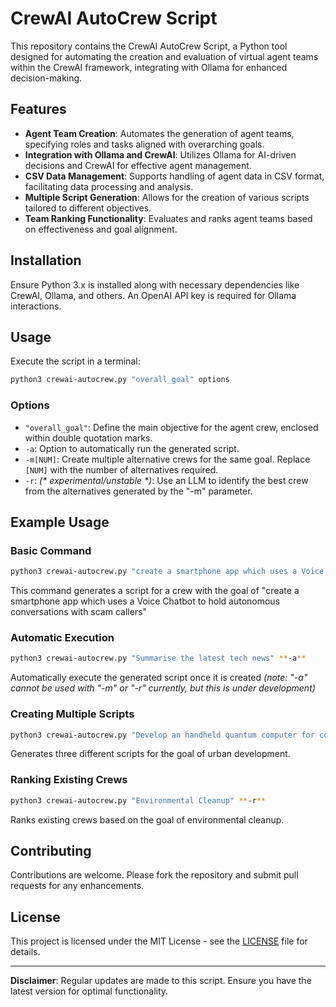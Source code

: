 # CrewAI AutoCrew Script

This repository contains the CrewAI AutoCrew Script, a Python tool designed for automating the creation and evaluation of virtual agent teams within the CrewAI framework, integrating with Ollama for enhanced decision-making.

## Features

- **Agent Team Creation**: Automates the generation of agent teams, specifying roles and tasks aligned with overarching goals.
- **Integration with Ollama and CrewAI**: Utilizes Ollama for AI-driven decisions and CrewAI for effective agent management.
- **CSV Data Management**: Supports handling of agent data in CSV format, facilitating data processing and analysis.
- **Multiple Script Generation**: Allows for the creation of various scripts tailored to different objectives.
- **Team Ranking Functionality**: Evaluates and ranks agent teams based on effectiveness and goal alignment.

## Installation

Ensure Python 3.x is installed along with necessary dependencies like CrewAI, Ollama, and others. An OpenAI API key is required for Ollama interactions.

## Usage

Execute the script in a terminal:

```bash
python3 crewai-autocrew.py "overall_goal" options
```

### Options

- `"overall_goal"`: Define the main objective for the agent crew, enclosed within double quotation marks.
- `-a`: Option to automatically run the generated script.
- `-m[NUM]`: Create multiple alternative crews for the same goal. Replace `[NUM]` with the number of alternatives required.
- `-r`: _(* experimental/unstable *)_: Use an LLM to identify the best crew from the alternatives generated by the "-m" parameter.

## Example Usage

### Basic Command

```bash
python3 crewai-autocrew.py "create a smartphone app which uses a Voice Chatbot to hold autonomous conversations with scam callers"
```

This command generates a script for a crew with the goal of "create a smartphone app which uses a Voice Chatbot to hold autonomous conversations with scam callers"

### Automatic Execution

```bash
python3 crewai-autocrew.py "Summarise the latest tech news" **-a**
```

Automatically execute the generated script once it is created
_(note: "-a" cannot be used with "-m" or "-r" currently, but this is under development)_

### Creating Multiple Scripts

```bash
python3 crewai-autocrew.py "Develop an handheld quantum computer for consumers" **-m3**
```

Generates three different scripts for the goal of urban development.

### Ranking Existing Crews

```bash
python3 crewai-autocrew.py "Environmental Cleanup" **-r**
```

Ranks existing crews based on the goal of environmental cleanup.

## Contributing

Contributions are welcome. Please fork the repository and submit pull requests for any enhancements.

## License

This project is licensed under the MIT License - see the [LICENSE](LICENSE) file for details.

---

**Disclaimer**: Regular updates are made to this script. Ensure you have the latest version for optimal functionality.
